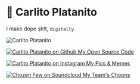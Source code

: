 # 🚧 Carlito Platanito

I make dope sh!t, `digitally`.

![Carlito Platanito](https://avatars.githubusercontent.com/u/137208)

[![Carlito Platanito on Github](https://icons.getbootstrap.com/assets/icons/github.svg) My Open Source Code](https://github.com/carlitoplatanito)

[![Carlito Platanito on Instagram](https://icons.getbootstrap.com/assets/icons/instagram.svg) My Pics &amp; Memes](https://instagram.com/carlitoplatanito)

[![Chozen Few on Soundcloud](https://icons.getbootstrap.com/assets/icons/soundwave.svg) My Team's Choons](https://soundcloud.com/carlitoplatanito)
